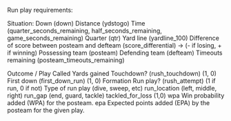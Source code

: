 Run play requirements:

Situation:
Down (down)
Distance (ydstogo)
Time (quarter_seconds_remaining, half_seconds_remaining, game_seconds_remaining)
Quarter (qtr)
Yard line (yardline_100)
Difference of score between posteam and defteam (score_differential) -> (- if losing, + if winning)
Possessing team (posteam)
Defending team (defteam)
Timeouts remaining (posteam_timeouts_remaining)


Outcome / Play Called
Yards gained
Touchdown? (rush_touchdown) (1, 0)
First down (first_down_run) (1, 0)
Formation
Run play? (rush_attempt) (1 if run, 0 if not)
Type of run play (dive, sweep, etc)
run_location (left, middle, right)
run_gap (end, guard, tackle)
tackled_for_loss (1,0)
wpa	Win probability added (WPA) for the posteam.
epa	Expected points added (EPA) by the posteam for the given play.


